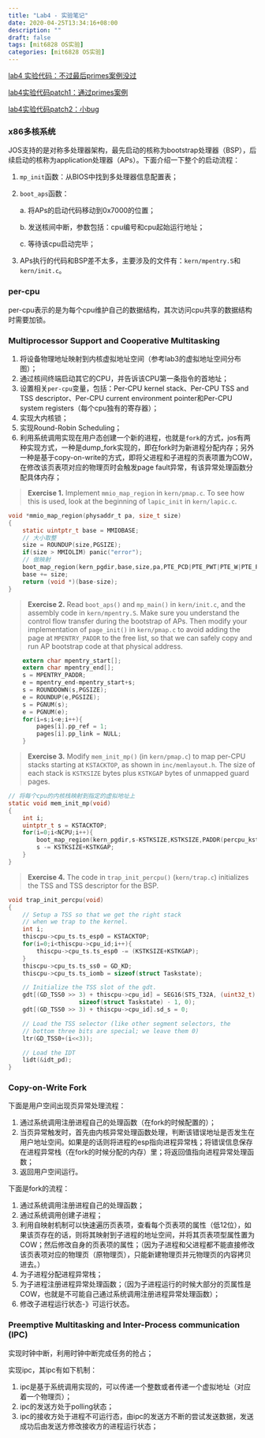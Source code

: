 ```yaml
---
title: "Lab4 - 实验笔记"
date: 2020-04-25T13:34:16+08:00
description: ""
draft: false
tags: [mit6828 OS实验]
categories: [mit6828 OS实验]
---
```


[lab4 实验代码：不过最后primes案例没过](https://github.com/chengshuyi/jos-lab/commit/287d90ad016d0dbb6d1d275336c4007cc5c14931)

[lab4实验代码patch1：通过primes案例](https://github.com/chengshuyi/jos-lab/commit/d108ac413223571d2417293fe5ce66bda8ca3920)

[lab4实验代码patch2：小bug](https://github.com/chengshuyi/jos-lab/commit/77e886ae1aeb99c42b604ec0b40bd9e05eb291a0)

### x86多核系统

JOS支持的是对称多处理器架构，最先启动的核称为bootstrap处理器（BSP），后续启动的核称为application处理器（APs）。下面介绍一下整个的启动流程：

1. `mp_init`函数：从BIOS中找到多处理器信息配置表；

2. `boot_aps`函数：

   a. 将APs的启动代码移动到0x7000的位置；

   b. 发送核间中断，参数包括：cpu编号和cpu起始运行地址；

   c. 等待该cpu启动完毕；

3. APs执行的代码和BSP差不太多，主要涉及的文件有：`kern/mpentry.S`和`kern/init.c`。

### per-cpu

per-cpu表示的是为每个cpu维护自己的数据结构，其次访问cpu共享的数据结构时需要加锁。

### Multiprocessor Support and Cooperative Multitasking

1. 将设备物理地址映射到内核虚拟地址空间（参考lab3的虚拟地址空间分布图）；
2. 通过核间终端启动其它的CPU，并告诉该CPU第一条指令的首地址；
3. 设置相关`per-cpu`变量，包括：Per-CPU kernel stack、Per-CPU TSS and TSS descriptor、Per-CPU current environment pointer和Per-CPU system registers（每个cpu独有的寄存器）；
4. 实现大内核锁；
5. 实现Round-Robin Scheduling；
6. 利用系统调用实现在用户态创建一个新的进程，也就是`fork`的方式，jos有两种实现方式，一种是dump_fork实现的，即在fork时为新进程分配内存；另外一种是基于copy-on-write的方式，即将父进程和子进程的页表项置为COW，在修改该页表项对应的物理页时会触发page fault异常，有该异常处理函数分配具体内存；

> **Exercise 1.** Implement `mmio_map_region` in `kern/pmap.c`. To see how this is used, look at the beginning of `lapic_init` in `kern/lapic.c`.

```c
void *mmio_map_region(physaddr_t pa, size_t size)
{
	static uintptr_t base = MMIOBASE;
    // 大小取整
	size = ROUNDUP(size,PGSIZE);
	if(size > MMIOLIM) panic("error");
    // 做映射
	boot_map_region(kern_pgdir,base,size,pa,PTE_PCD|PTE_PWT|PTE_W|PTE_P);
	base += size;
	return (void *)(base-size);
}
```

> **Exercise 2.** Read `boot_aps()` and `mp_main()` in `kern/init.c`, and the assembly code in `kern/mpentry.S`. Make sure you understand the control flow transfer during the bootstrap of APs. Then modify your implementation of `page_init()` in `kern/pmap.c` to avoid adding the page at `MPENTRY_PADDR` to the free list, so that we can safely copy and run AP bootstrap code at that physical address. 

```c
	extern char mpentry_start[];
	extern char mpentry_end[];
	s = MPENTRY_PADDR;
	e = mpentry_end-mpentry_start+s;
	s = ROUNDDOWN(s,PGSIZE);
	e = ROUNDUP(e,PGSIZE);
	s = PGNUM(s);
	e = PGNUM(e);
	for(i=s;i<e;i++){
		pages[i].pp_ref = 1;
		pages[i].pp_link = NULL;
	}
```

> **Exercise 3.** Modify `mem_init_mp()` (in `kern/pmap.c`) to map per-CPU stacks starting at `KSTACKTOP`, as shown in `inc/memlayout.h`. The size of each stack is `KSTKSIZE` bytes plus `KSTKGAP` bytes of unmapped guard pages.

```c
// 将每个cpu的内核栈映射到指定的虚拟地址上
static void mem_init_mp(void)
{
	int i;
	uintptr_t s = KSTACKTOP;
	for(i=0;i<NCPU;i++){
		boot_map_region(kern_pgdir,s-KSTKSIZE,KSTKSIZE,PADDR(percpu_kstacks[i]),PTE_W|PTE_P);
		s -= KSTKSIZE+KSTKGAP;
	}
}
```

> **Exercise 4.** The code in `trap_init_percpu()` (`kern/trap.c`) initializes the TSS and TSS descriptor for the BSP.

```c
void trap_init_percpu(void)
{
	// Setup a TSS so that we get the right stack
	// when we trap to the kernel.
	int i;
	thiscpu->cpu_ts.ts_esp0 = KSTACKTOP;
	for(i=0;i<thiscpu->cpu_id;i++){
		thiscpu->cpu_ts.ts_esp0 -= (KSTKSIZE+KSTKGAP);
	}
	thiscpu->cpu_ts.ts_ss0 = GD_KD;
	thiscpu->cpu_ts.ts_iomb = sizeof(struct Taskstate);

	// Initialize the TSS slot of the gdt.
	gdt[(GD_TSS0 >> 3) + thiscpu->cpu_id] = SEG16(STS_T32A, (uint32_t) (&thiscpu->cpu_ts),
					sizeof(struct Taskstate) - 1, 0);
	gdt[(GD_TSS0 >> 3) + thiscpu->cpu_id].sd_s = 0;

	// Load the TSS selector (like other segment selectors, the
	// bottom three bits are special; we leave them 0)
	ltr(GD_TSS0+(i<<3));

	// Load the IDT
	lidt(&idt_pd);
}
```



### Copy-on-Write Fork

下面是用户空间出现页异常处理流程：

1. 通过系统调用注册进程自己的处理函数（在fork的时候配置的）；
2. 当页异常触发时，首先由内核异常处理函数处理，判断该错误地址是否发生在用户地址空间。如果是的话则将进程的esp指向进程异常栈；将错误信息保存在进程异常栈（在fork的时候分配的内存）里；将返回值指向进程异常处理函数；
3. 返回用户空间运行。

下面是fork的流程：

1. 通过系统调用注册进程自己的处理函数；
2. 通过系统调用创建子进程；
3. 利用自映射机制可以快速遍历页表项，查看每个页表项的属性（低12位），如果该页存在的话，则将其映射到子进程的地址空间，并将其页表项型属性置为COW；然后修改自身的页表项的属性；（因为子进程和父进程都不能直接修改该页表项对应的物理页（原物理页），只能新建物理页并元物理页的内容拷贝进去。）
4. 为子进程分配进程异常栈；
5. 为子进程注册进程异常处理函数；（因为子进程运行的时候大部分的页属性是COW，也就是不可能自己通过系统调用注册进程异常处理函数）；
6. 修改子进程运行状态-》可运行状态。

### Preemptive Multitasking and Inter-Process communication (IPC)

实现时钟中断，利用时钟中断完成任务的抢占；

实现ipc，其ipc有如下机制：

1. ipc是基于系统调用实现的，可以传递一个整数或者传递一个虚拟地址（对应着一个物理页）；
2. ipc的发送方处于polling状态；
3. ipc的接收方处于进程不可运行态，由ipc的发送方不断的尝试发送数据，发送成功后由发送方修改接收方的进程运行状态；